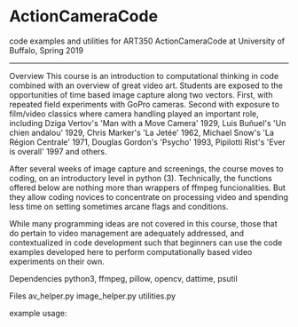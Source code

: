 # ActionCameraCode
code examples and utilities for ART350 ActionCameraCode at University of Buffalo, Spring 2019

------------------------------------------------------------------------------------------------------------------------------
Overview
This course is an introduction to computational thinking in code combined with an overview of great video art. Students are exposed to the opportunities of time based image capture along two vectors. First, with repeated field experiments with GoPro cameras. Second with exposure to film/video classics where camera handling played an important role, including Dziga Vertov's 'Man with a Move Camera' 1929, Luis Buñuel's 'Un chien andalou' 1929, Chris Marker's 'La Jetée' 1962, Michael Snow's 'La Région Centrale' 1971, Douglas Gordon's 'Psycho' 1993, Pipilotti Rist's 'Ever is overall' 1997 and others. 

After several weeks of image capture and screenings, the course moves to coding, on an introductory level in python (3). Technically, the functions offered below are nothing more than wrappers of ffmpeg funcionalities. But they allow coding novices to concentrate on processing video and spending less time on setting sometimes arcane flags and conditions.

While many programming ideas are not covered in this course, those that do pertain to video management are adequately addressed, and contextualized in code development such that beginners can use the code examples developed here to perform computationally based video experiments on their own.

Dependencies
python3, ffmpeg, pillow, opencv, dattime, psutil

Files
av_helper.py
image_helper.py
utilities.py

example usage:


